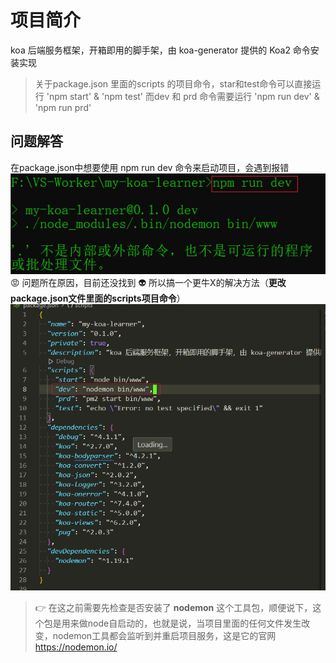 # 项目简介

koa 后端服务框架，开箱即用的脚手架，由 koa-generator 提供的 Koa2 命令安装实现

> 关于package.json 里面的scripts 的项目命令，star和test命令可以直接运行 'npm start' & 'npm test'
> 而dev 和 prd 命令需要运行 'npm run dev' & 'npm run prd'

## 问题解答

在package.json中想要使用 npm run dev 命令来启动项目，会遇到报错
![图片素材](./images/dev.png "npm run dev")
:rage: 问题所在原因，目前还没找到
:alien: 所以搞一个更牛X的解决方法（**更改package.json文件里面的scripts项目命令**）
![图片素材](./images/change_dev.png "change_dev")
> :point_right: 在这之前需要先检查是否安装了 **nodemon** 这个工具包，顺便说下，这个包是用来做node自启动的，也就是说，当项目里面的任何文件发生改变，nodemon工具都会监听到并重启项目服务，这是它的官网 <https://nodemon.io/>
